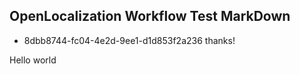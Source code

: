 ## OpenLocalization Workflow Test MarkDown
* 8dbb8744-fc04-4e2d-9ee1-d1d853f2a236 
thanks!

Hello world